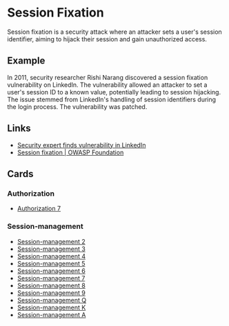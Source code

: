 # Session Fixation
Session fixation is a security attack where an attacker sets a user's session identifier, aiming to hijack their session and gain unauthorized access.

## Example
In 2011, security researcher Rishi Narang discovered a session fixation vulnerability on LinkedIn. The vulnerability allowed an attacker to set a user's session ID to a known value, potentially leading to session hijacking. The issue stemmed from LinkedIn's handling of session identifiers during the login process. The vulnerability was patched.

## Links
- [Security expert finds vulnerability in LinkedIn](https://techmonitor.ai/technology/software/security-expert-finds-vulnerability-in-linkedin-230511)
- [Session fixation | OWASP Foundation](https://owasp.org/www-community/attacks/Session_fixation)

## Cards
### Authorization
- [Authorization 7](/authorization/AZ7)

### Session-management
- [Session-management 2](/session-management/SM2)
- [Session-management 3](/session-management/SM3)
- [Session-management 4](/session-management/SM4)
- [Session-management 5](/session-management/SM5)
- [Session-management 6](/session-management/SM6)
- [Session-management 7](/session-management/SM7)
- [Session-management 8](/session-management/SM8)
- [Session-management 9](/session-management/SM9)
- [Session-management Q](/session-management/SMQ)
- [Session-management K](/session-management/SMK)
- [Session-management A](/session-management/SMA)
